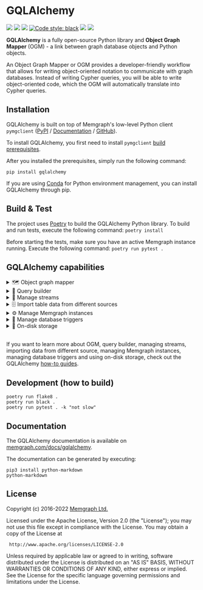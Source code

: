 # GQLAlchemy


<p>
    <a href="https://github.com/memgraph/gqlalchemy/actions"><img src="https://github.com/memgraph/gqlalchemy/workflows/Build%20and%20Test/badge.svg" /></a>
    <a href="https://github.com/memgraph/gqlalchemy/blob/main/LICENSE"><img src="https://img.shields.io/github/license/memgraph/gqlalchemy" /></a>
    <a href="https://pypi.org/project/gqlalchemy"><img src="https://img.shields.io/pypi/v/gqlalchemy" /></a>
    <a href="https://github.com/psf/black"><img alt="Code style: black" src="https://img.shields.io/badge/code%20style-black-000000.svg"></a>
    <a href="https://memgraph.com/docs/gqlalchemy" alt="Documentation"><img src="https://img.shields.io/badge/documentation-GQLAlchemy-orange" /></a>
    <a href="https://github.com/memgraph/gqlalchemy/stargazers" alt="Stargazers"><img src="https://img.shields.io/github/stars/memgraph/gqlalchemy?style=social" /></a>
</p>

**GQLAlchemy** is a fully open-source Python library and **Object Graph Mapper** (OGM) - a link between graph database objects and Python objects.

An Object Graph Mapper or OGM provides a developer-friendly workflow that allows for writing object-oriented notation to communicate with graph databases. Instead of writing Cypher queries, you will be able to write object-oriented code, which the OGM will automatically translate into Cypher queries.



## Installation

GQLAlchemy is built on top of Memgraph's low-level Python client `pymgclient`
([PyPI](https://pypi.org/project/pymgclient/) /
[Documentation](https://memgraph.github.io/pymgclient/) /
[GitHub](https://github.com/memgraph/pymgclient)). 

To install GQLAlchemy, you first need to install `pymgclient` [build prerequisites](https://memgraph.github.io/pymgclient/introduction.html#build-prerequisites).

After you installed the prerequisites, simply run the following command:
```
pip install gqlalchemy
```

If you are using [Conda](https://docs.conda.io/en/latest/) for Python environment management, you can install GQLAlchemy through pip.

## Build & Test

The project uses [Poetry](https://python-poetry.org/) to build the GQLAlchemy Python library. To build and run tests, execute the following command:
`poetry install`

Before starting the tests, make sure you have an active Memgraph instance running. Execute the following command:
`poetry run pytest .`

## GQLAlchemy capabilities

<details>
<summary>🗺️ Object graph mapper</summary>
<br>

Below you can see an example of how to create `User` and `Language` node classes, and a relationship class of type `SPEAKS`. Along with that, you can see how to create a new node and relationship and how to save them in the database. After that, you can load those nodes and relationship from the database.
<br>
<br>

```python
from gqlalchemy import Memgraph, Node, Relationship, Field
from typing import Optional

db = Memgraph()

class User(Node, index=True, db=db):
    id: str = Field(index=True, exist=True, unique=True, db=db)

class Language(Node):
    name: str = Field(unique=True, db=db)

class Speaks(Relationship, type="SPEAKS"):
    pass

user = User(id="3", username="John").save(db)
language = Language(name="en").save(db)
speaks_rel = Speaks(
    _start_node_id = user._id,
    _end_node_id = language._id
).save(db)

loaded_user = User(id="3").load(db=db)
print(loaded_user)
loaded_speaks = Speaks(
        _start_node_id=user._id,
        _end_node_id=language._id
    ).load(db)
print(loaded_speaks)
```
</details>

<details>
<summary>🔨 Query builder</summary>
<br>
When building a Cypher query, you can use a set of methods that are wrappers around Cypher clauses. 
<br>
<br>

```python
from gqlalchemy import create, match
from gqlalchemy.query_builder import Operator

query_create = create()
        .node(labels="Person", name="Leslie")
        .to(relationship_type="FRIENDS_WITH")
        .node(labels="Person", name="Ron")
        .execute()

query_match = match()
        .node(labels="Person", variable="p1")
        .to()
        .node(labels="Person", variable="p2")
        .where(item="p1.name", operator=Operator.EQUAL, literal="Leslie")
        .return_(results=["p1", ("p2", "second")])
        .execute()
```
</details>

<details>
<summary>🚰 Manage streams</summary>
<br>

You can create and start Kafka or Pulsar stream using GQLAlchemy. 
<br>

**Kafka stream** 
```python
from gqlalchemy import MemgraphKafkaStream

stream = MemgraphKafkaStream(name="ratings_stream", topics=["ratings"], transform="movielens.rating", bootstrap_servers="localhost:9093")
db.create_stream(stream)
db.start_stream(stream)
```


**Pulsar stream**
```python
from gqlalchemy import MemgraphPulsarStream

stream = MemgraphPulsarStream(name="ratings_stream", topics=["ratings"], transform="movielens.rating", service_url="localhost:6650")
db.create_stream(stream)
db.start_stream(stream)
```

</details>

<details>
<summary>🗄️ Import table data from different sources</summary>
<br>

**Import table data to a graph database**

You can translate table data from a file to graph data and import it to Memgraph. Currently, we support reading of CSV, Parquet, ORC and IPC/Feather/Arrow file formats via the PyArrow package.

Read all about it in [table to graph importer how-to guide](https://memgraph.com/docs/gqlalchemy/how-to-guides/table-to-graph-importer).

**Make a custom file system importer**

If you want to read from a file system not currently supported by GQLAlchemy, or use a file type currently not readable, you can implement your own by extending abstract classes `FileSystemHandler` and `DataLoader`, respectively.

Read all about it in [custom file system importer how-to guide](https://memgraph.com/docs/gqlalchemy/how-to-guides/custom-file-system-importer).

</details>

<details>
<summary>⚙️ Manage Memgraph instances</summary>
<br>

You can start, stop, connect to and monitor Memgraph instances with GQLAlchemy.

**Manage Memgraph Docker instance**

```python
from gqlalchemy.instance_runner import (
    DockerImage,
    MemgraphInstanceDocker
)

memgraph_instance = MemgraphInstanceDocker(
    docker_image=DockerImage.MEMGRAPH, docker_image_tag="latest", host="0.0.0.0", port=7687
)
memgraph = memgraph_instance.start_and_connect(restart=False)

memgraph.execute_and_fetch("RETURN 'Memgraph is running' AS result"))[0]["result"]
```

**Manage Memgraph binary instance**

```python
from gqlalchemy.instance_runner import MemgraphInstanceBinary

memgraph_instance = MemgraphInstanceBinary(
    host="0.0.0.0", port=7698, binary_path="/usr/lib/memgraph/memgraph", user="memgraph"
)
memgraph = memgraph_instance.start_and_connect(restart=False)

memgraph.execute_and_fetch("RETURN 'Memgraph is running' AS result"))[0]["result"]
```
</details>

<details>
<summary>🔫 Manage database triggers</summary>
<br>

Because Memgraph supports database triggers on `CREATE`, `UPDATE` and `DELETE` operations, GQLAlchemy also implements a simple interface for maintaining these triggers.

```python
from gqlalchemy import Memgraph, MemgraphTrigger
from gqlalchemy.models import (
    TriggerEventType,
    TriggerEventObject,
    TriggerExecutionPhase,
)

db = Memgraph()

trigger = MemgraphTrigger(
    name="ratings_trigger",
    event_type=TriggerEventType.CREATE,
    event_object=TriggerEventObject.NODE,
    execution_phase=TriggerExecutionPhase.AFTER,
    statement="UNWIND createdVertices AS node SET node.created_at = LocalDateTime()",
)

db.create_trigger(trigger)
triggers = db.get_triggers()
print(triggers)
```
</details>

<details>
<summary>💽 On-disk storage</summary>
<br>

Since Memgraph is an in-memory graph database, the GQLAlchemy library provides an on-disk storage solution for large properties not used in graph algorithms. This is useful when nodes or relationships have metadata that doesn’t need to be used in any of the graph algorithms that need to be carried out in Memgraph, but can be fetched after. Learn all about it in the [on-disk storage how-to guide](https://memgraph.com/docs/gqlalchemy/how-to-guides/on-disk-storage).
</details>

<br>

If you want to learn more about OGM, query builder, managing streams, importing data from different source, managing Memgraph instances, managing database triggers and using on-disk storage, check out the GQLAlchemy [how-to guides](https://memgraph.com/docs/gqlalchemy/how-to-guides).

## Development (how to build)
```
poetry run flake8 .
poetry run black .
poetry run pytest . -k "not slow"
```

## Documentation

The GQLAlchemy documentation is available on [memgraph.com/docs/gqlalchemy](https://memgraph.com/docs/gqlalchemy/).

The documentation can be generated by executing:
```
pip3 install python-markdown
python-markdown
```

## License

Copyright (c) 2016-2022 [Memgraph Ltd.](https://memgraph.com)

Licensed under the Apache License, Version 2.0 (the "License"); you may not use
this file except in compliance with the License. You may obtain a copy of the
License at

     http://www.apache.org/licenses/LICENSE-2.0

Unless required by applicable law or agreed to in writing, software distributed
under the License is distributed on an "AS IS" BASIS, WITHOUT WARRANTIES OR
CONDITIONS OF ANY KIND, either express or implied. See the License for the
specific language governing permissions and limitations under the License.
